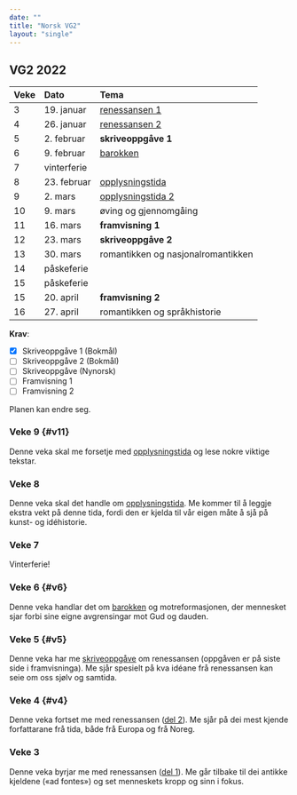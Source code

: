 ```yaml
---
date: ""
title: "Norsk VG2"
layout: "single"
---
```


## VG2 2022

| Veke | Dato        | Tema                               |
|:-----|:------------|:-----------------------------------|
| 3    | 19. januar  | [renessansen 1](#v4)               |
| 4    | 26. januar  | [renessansen 2](#v4)               |
| 5    | 2. februar  | **skriveoppgåve 1**                | 
| 6    | 9. februar  | [barokken](#v6)                    |
| 7    | vinterferie |                                    |
| 8    | 23. februar | [opplysningstida](#v11)            |
| 9    | 2. mars     | [opplysningstida 2](#v11)          |
| 10   | 9. mars     | øving og gjennomgåing              |
| 11   | 16. mars    | **framvisning 1**                  |
| 12   | 23. mars    | **skriveoppgåve 2**                |
| 13   | 30. mars    | romantikken og nasjonalromantikken |
| 14   | påskeferie  |                                    |
| 15   | påskeferie  |                                    |
| 15   | 20. april   | **framvisning 2**                  |
| 16   | 27. april   | romantikken og språkhistorie       |

**Krav**: 

- [x] Skriveoppgåve 1 (Bokmål)
- [ ] Skriveoppgåve 2 (Bokmål)
- [ ] Skriveoppgåve (Nynorsk)
- [ ] Framvisning 1
- [ ] Framvisning 2

Planen kan endre seg. 

### Veke 9 {#v11}

Denne veka skal me forsetje med [opplysningstida](/norsk/vg2/opplysningstida2.html) og lese nokre viktige tekstar.  

### Veke 8

Denne veka skal det handle om [opplysningstida](/norsk/vg2/opplysningstida.html). Me kommer til å leggje ekstra vekt på denne tida, fordi den er kjelda til vår eigen måte å sjå på kunst- og idéhistorie. 

### Veke 7

Vinterferie! 

### Veke 6 {#v6}

Denne veka handlar det om [barokken](/norsk/vg2/barokken.html) og motreformasjonen, der mennesket sjar forbi sine eigne avgrensingar mot Gud og dauden. 

### Veke 5 {#v5}

Denne veka har me [skriveoppgåve](/norsk/vg2/renessansen3.html) om renessansen (oppgåven er på siste side i framvisninga). Me sjår spesielt på kva idéane frå renessansen kan seie om oss sjølv og samtida. 

### Veke 4 {#v4}

Denne veka fortset me med renessansen ([del 2](/norsk/vg2/renessansen2.html)). Me sjår på dei mest kjende forfattarane frå tida, både frå Europa og frå Noreg. 

### Veke 3 

Denne veka byrjar me med renessansen ([del 1](/norsk/vg2/renessansen1.html)). Me går tilbake til dei antikke kjeldene («ad fontes») og set menneskets kropp og sinn i fokus. 
